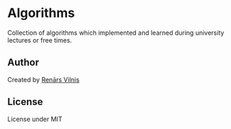 # Algorithms

Collection of algorithms which implemented and learned during university lectures or free times.

## Author
Created by [Renārs Vilnis](https://twitter.com/RenarsVilnis)

## License
License under MIT

